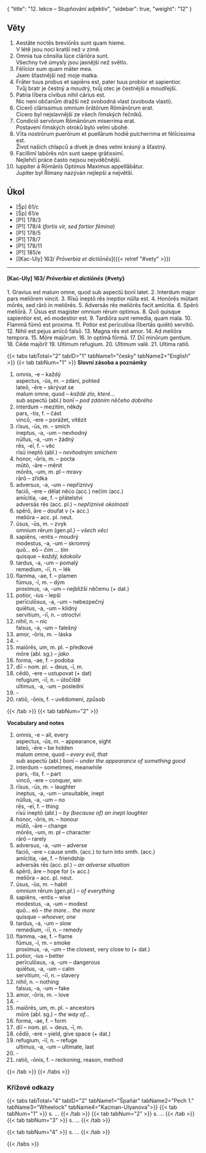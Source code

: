 {
    "title": "12. lekce – Stupňování adjektiv",
    "sidebar": true,
    "weight": "12"
}

## Věty

1. Aestāte noctēs breviōrēs sunt quam hieme.  
   V létě jsou noci kratší než v zimě.
2. Omnia tua cōnsilia lūce clāriōra sunt.  
   Všechny tvé úmysly jsou jasnější než světlo.
3. Fēlīcior sum quam māter mea.  
   Jsem šťastnější než moje matka.
4. Frāter tuus probus et sapiēns est, pater tuus probior et sapientior.  
   Tvůj bratr je čestný a moudrý, tvůj otec je čestnější a moudřejší. 
5. Patria lībera cīvibus nihil cārius est.   
   Nic není občanům dražší než svobodná vlast (svoboda vlasti).
6. Cicerō clārissimus omnium ōrātōrum Rōmānōrum erat.  
   Cicero byl nejslavnější ze všech římských řečníků. 
7. Condiciō servōrum Rōmānōrum miserrima erat.  
   Postavení římských otroků bylo velmi ubohé.
8. Vīta nostrōrum puerōrum et puellārum hodiē pulcherrima et fēlīcissima est.   
   Život našich chlapců a dívek je dnes velmi krásný a šťastný.
9. Facillimī labōrēs nōn sunt saepe grātissimī.   
   Nejlehčí práce často nejsou nejvděčnější.
10. Iuppiter ā Rōmānīs Optimus Maximus appellābātur.   
    Jupiter byl Římany nazýván nejlepší a největší. 

 

## Úkol

- [Šp] 61/c
- [Šp] 61/e
- [P1] 178/3
- [P1] 178/4 (*fortis vir, sed fortior fēmina*)
- [P1] 178/5
- [P1] 178/7
- [P1] 178/11
- [P1] 185/e
- [[Kac-Uly] 163/ *Prōverbia et dictiōnēs*]({{< relref "#vety" >}}) 

---



#### [Kac-Uly] 163/ *Prōverbia et dictiōnēs* {#vety} 

1\. Gravius est malum omne, quod sub aspectū bonī latet. 2. Interdum major pars meliōrem vincit. 3. Rīsū ineptō rēs ineptior nūlla est. 4. Honōrēs mūtant mōrēs, sed rārō in meliōrēs. 5. Adversās rēs meliōrēs facit amīcitia. 6. Spērō meliōrā. 7. Ūsus est magister omnium rērum optimus. 8. Quō quisque sapientior est, eō modestior est. 9. Tardiōra sunt remedia, quam mala. 10. Flammā fūmō est proxima. 11. Potior est perīculōsa lībertās quiētō servitiō. 12. Nihil est pejus amīcō falsō. 13. Magna rēs est amor. 14. Ad meliōra tempora. 15. Mōre majōrum. 16. In optimā fōrmā. 17. Diī minōrum gentium. 18. Cēde majōrī! 19. Ultimum refugium. 20. Ultimum valē. 21. Ultima ratiō.

{{< tabs tabTotal="2" tabID="1" tabName1="česky" tabName2="English" >}}
{{< tab tabNum="1" >}}
**Slovní zásoba a poznámky**

1. omnis, -e – každý   
   aspectus, -ūs, m. – zdání, pohled   
   lateō, -ēre – skrývat se   
   malum omne, quod – *každé zlo, které...*    
   sub aspectū (abl.) bonī – *pod zdáním něčeho dobrého* 
2. interdum – mezitím, někdy    
   pars, -tis, f. – část    
   vincō, -ere – porážet, vítězit 
3. rīsus, -ūs, m. – smích    
   ineptus, -a, -um – nevhodný   
   nūllus, -a, -um – žádný    
   rēs, -eī, f. – věc   
   rīsū ineptō (abl.) – *nevhodným smíchem*  
4. honor, -ōris, m. – pocta    
   mūtō, -āre – měnit    
   mōrēs, -um, m. pl – mravy  
   rārō – zřídka
5. adversus, -a, -um – nepříznivý    
   faciō, -ere – dělat něco (acc.) nečím (acc.)  
   amīcitia, -ae, f. – přátelství   
   adversās rēs (acc. pl.) – *nepříznivé okolnosti*  
6. spērō, āre – doufat v (+ acc.)    
   meliōra – acc. pl. neut.
7. ūsus, -ūs, m. – zvyk   
   omnium rērum (gen.pl.) – *všech věci*  
8. sapiēns, -entis – moudrý   
   modestus, -a, -um – skromný   
   quō... eō – *čím ... tím*    
   quisque – *každý, kdokoliv*  
9. tardus, -a, -um – pomalý    
   remedium, -iī, n. – lék 
10. flamma, -ae, f. – plamen    
    fūmus, -ī, m. – dým    
    proximus, -a, -um – nejbližší něčemu (+ dat.) 
11. potior, -ius - lepší    
    perīculōsus, -a, -um – nebezpečný    
    quiētus, -a, -um – klidný  
    servitium, -iī, n. – otroctví 
12. nihil, n. – nic   
    falsus, -a, -um – falešný 
13. amor, -ōris, m. – láska 
14. \-
15. maiōrēs, um, m. pl. – předkové    
    mōre (abl. sg.) – *jako*  
16. forma, -ae, f. – podoba 
17. diī – nom. pl. ~ deus, -ī, m.
18. cēdō, -ere – ustupovat (+ dat)   
    refugium, -iī, n. – útočiště    
    ultimus, -a, -um – poslední 
19. \-
20. ratiō, -ōnis, f. – uvědomení, způsob 

{{< /tab >}}
{{< tab tabNum="2" >}}

**Vocabulary and notes** 

1. omnis, -e – all, every   
   aspectus, -ūs, m. – appearance, sight   
   lateō, -ēre – be hidden   
malum omne, quod – *every evil, that*    
   sub aspectū (abl.) bonī – *under the appearance of something good* 
2. interdum – sometimes, meanwhile   
   pars, -tis, f. – part   
   vincō, -ere – conquer, win
3. rīsus, -ūs, m. – laughter   
   ineptus, -a, -um – unsuitable, inept   
   nūllus, -a, -um – no   
   rēs, -eī, f. – thing  
   rīsū ineptō (abl.) – *by (because of) an inept laughter*
4. honor, -ōris, m. – honour   
   mūtō, -āre – change   
   mōrēs, -um, m. pl – character   
   rārō – rarely
5. adversus, -a, -um – adverse   
   faciō, -ere – cause smth. (acc.) to turn into smth. (acc.)   
   amīcitia, -ae, f. – friendship  
   adversās rēs (acc. pl.) – *an adverse situation*
6. spērō, āre – hope for (+ acc.)   
   meliōra – acc. pl. neut.
7. ūsus, -ūs, m. – habit      
   omnium rērum (gen.pl.) – *of everything* 
8. sapiēns, -entis – wise   
   modestus, -a, -um – modest  
   quō... eō – *the more... the more*   
   quisque – *whoever, one*
9. tardus, -a, -um – slow   
   remedium, -iī, n. – remedy
10. flamma, -ae, f. – flame   
    fūmus, -ī, m. – smoke   
    proximus, -a, -um – the closest, very close to (+ dat.)
11. potior, -ius – better   
    perīculōsus, -a, -um – dangerous   
    quiētus, -a, -um – calm   
    servitium, -iī, n. – slavery
12. nihil, n. – nothing   
    falsus, -a, -um – fake
13. amor, -ōris, m. – love
14. \-
15. maiōrēs, um, m. pl. – ancestors  
    mōre (abl. sg.) – *the way of...*
16. forma, -ae, f. – form
17. diī – nom. pl. ~ deus, -ī, m.
18. cēdō, -ere – yield, give space (+ dat.)
19. refugium, -iī, n. – refuge   
    ultimus, -a, -um – ultimate, last
20. \-
21. ratiō, -ōnis, f. – reckoning, reason, method

{{< /tab >}}
{{< /tabs >}}

### Křížové odkazy  

{{< tabs tabTotal="4" tabID="2" tabName1="Špaňár" tabName2="Pech 1." tabName3="Wheelock" tabName4="Kacman-Ulyanova">}}
{{< tab tabNum="1" >}}
s. ...
{{< /tab >}}
{{< tab tabNum="2" >}}
s. ...
{{< /tab >}}
{{< tab tabNum="3" >}}
s. ...
{{< /tab >}}

{{< tab tabNum="4" >}}
s. ...
{{< /tab >}}

{{< /tabs >}}





